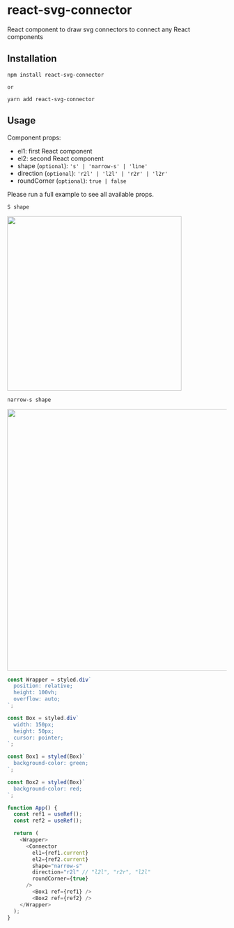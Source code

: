 # react-svg-connector

React component to draw svg connectors to connect any React components

## Installation
```
npm install react-svg-connector

or

yarn add react-svg-connector
```

## Usage

Component props:
- el1: first React component
- el2: second React component
- shape (`optional`): `'s' | 'narrow-s' | 'line'`
- direction (`optional`): `'r2l' | 'l2l' | 'r2r' | 'l2r'`
- roundCorner (`optional`): `true | false`

Please run a full example to see all available props.

`S shape`

<img src="https://user-images.githubusercontent.com/26643781/108642893-ce300980-745c-11eb-9e58-ba95297899cb.gif" width="400">


`narrow-s shape`

<img src="https://user-images.githubusercontent.com/26643781/108642895-cff9cd00-745c-11eb-9104-f114f3763fe8.gif" width="600">

```js
const Wrapper = styled.div`
  position: relative;
  height: 100vh;
  overflow: auto;
`;

const Box = styled.div`
  width: 150px;
  height: 50px;
  cursor: pointer;
`;

const Box1 = styled(Box)`
  background-color: green;
`;

const Box2 = styled(Box)`
  background-color: red;
`;

function App() {
  const ref1 = useRef();
  const ref2 = useRef();

  return (
    <Wrapper>
      <Connector
        el1={ref1.current}
        el2={ref2.current}
        shape="narrow-s"
        direction="r2l" // "l2l", "r2r", "l2l"
        roundCorner={true}
      />
        <Box1 ref={ref1} />
        <Box2 ref={ref2} />
    </Wrapper>
  );
}